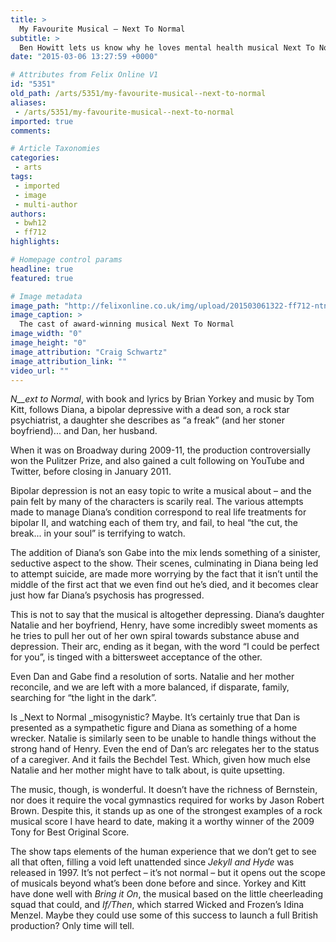 ```yaml
---
title: >
  My Favourite Musical – Next To Normal
subtitle: >
  Ben Howitt lets us know why he loves mental health musical Next To Normal
date: "2015-03-06 13:27:59 +0000"

# Attributes from Felix Online V1
id: "5351"
old_path: /arts/5351/my-favourite-musical--next-to-normal
aliases:
 - /arts/5351/my-favourite-musical--next-to-normal
imported: true
comments:

# Article Taxonomies
categories:
 - arts
tags:
 - imported
 - image
 - multi-author
authors:
 - bwh12
 - ff712
highlights:

# Homepage control params
headline: true
featured: true

# Image metadata
image_path: "http://felixonline.co.uk/img/upload/201503061322-ff712-ntn645.jpg"
image_caption: >
  The cast of award-winning musical Next To Normal
image_width: "0"
image_height: "0"
image_attribution: "Craig Schwartz"
image_attribution_link: ""
video_url: ""
---
```


_N__ext to Normal_, with book and lyrics by Brian Yorkey and music by Tom Kitt, follows Diana, a bipolar depressive with a dead son, a rock star psychiatrist, a daughter she describes as “a freak” (and her stoner boyfriend)... and Dan, her husband.

When it was on Broadway during 2009-11, the production controversially won the Pulitzer Prize, and also gained a cult following on YouTube and Twitter, before closing in January 2011.

Bipolar depression is not an easy topic to write a musical about – and the pain felt by many of the characters is scarily real. The various attempts made to manage Diana’s condition correspond to real life treatments for bipolar II, and watching each of them try, and fail, to heal “the cut, the break... in your soul” is terrifying to watch.

The addition of Diana’s son Gabe into the mix lends something of a sinister, seductive aspect to the show. Their scenes, culminating in Diana being led to attempt suicide, are made more worrying by the fact that it isn’t until the middle of the first act that we even find out he’s died, and it becomes clear just how far Diana’s psychosis has progressed.

This is not to say that the musical is altogether depressing. Diana’s daughter Natalie and her boyfriend, Henry, have some incredibly sweet moments as he tries to pull her out of her own spiral towards substance abuse and depression. Their arc, ending as it began, with the word “I could be perfect for you”, is tinged with a bittersweet acceptance of the other.

Even Dan and Gabe find a resolution of sorts. Natalie and her mother reconcile, and we are left with a more balanced, if disparate, family, searching for “the light in the dark”.

Is _Next to Normal _misogynistic? Maybe. It’s certainly true that Dan is presented as a sympathetic figure and Diana as something of a home wrecker. Natalie is similarly seen to be unable to handle things without the strong hand of Henry. Even the end of Dan’s arc relegates her to the status of a caregiver. And it fails the Bechdel Test. Which, given how much else Natalie and her mother might have to talk about, is quite upsetting.

The music, though, is wonderful. It doesn’t have the richness of Bernstein, nor does it require the vocal gymnastics required for works by Jason Robert Brown. Despite this, it stands up as one of the strongest examples of a rock musical score I have heard to date, making it a worthy winner of the 2009 Tony for Best Original Score.

The show taps elements of the human experience that we don’t get to see all that often, filling a void left unattended since _Jekyll and Hyde_ was released in 1997. It’s not perfect – it’s not normal – but it opens out the scope of musicals beyond what’s been done before and since. Yorkey and Kitt have done well with _Bring it On_, the musical based on the little cheerleading squad that could, and _If/Then_, which starred Wicked and Frozen’s Idina Menzel. Maybe they could use some of this success to launch a full British production? Only time will tell.
